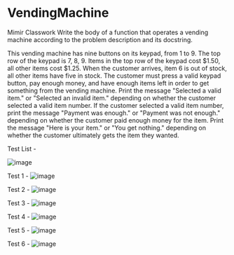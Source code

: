 # VendingMachine
Mimir Classwork
Write the body of a function that operates a vending machine according to the problem description and its docstring.

 

This vending machine has nine buttons on its keypad, from 1 to 9.
The top row of the keypad is 7, 8, 9.
Items in the top row of the keypad cost $1.50, all other items cost $1.25.
When the customer arrives, item 6 is out of stock, all other items have five in stock.
The customer must press a valid keypad button, pay enough money, and have enough items left in order to get something from the vending machine.
Print the message "Selected a valid item." or "Selected an invalid item." depending on whether the customer selected a valid item number.
If the customer selected a valid item number, print the message "Payment was enough." or "Payment was not enough." depending on whether the customer paid enough money for the item.
Print the message "Here is your item." or "You get nothing." depending on whether the customer ultimately gets the item they wanted.

Test List - 


![image](https://user-images.githubusercontent.com/89949641/133944118-9bf80873-3e0e-413c-9a43-d003e0923e80.png)

Test 1 - ![image](https://user-images.githubusercontent.com/89949641/133944059-6498bfd0-e755-4b79-9462-41f3d1f7c4cd.png)

Test 2 - ![image](https://user-images.githubusercontent.com/89949641/133937385-9be9bc86-bddd-4229-b51a-496bc18137bf.png)

Test 3 - ![image](https://user-images.githubusercontent.com/89949641/133944072-e5d0b814-8ac4-4076-8501-be96b041778a.png)

Test 4 - ![image](https://user-images.githubusercontent.com/89949641/133944089-8d40df69-c560-4370-9076-8595a6b83071.png)

Test 5 - ![image](https://user-images.githubusercontent.com/89949641/133944098-66263231-2ecc-4da2-8c39-749047f9bf26.png)

Test 6 - ![image](https://user-images.githubusercontent.com/89949641/133937399-6d337278-993a-467f-91b8-b3718ebee753.png)
